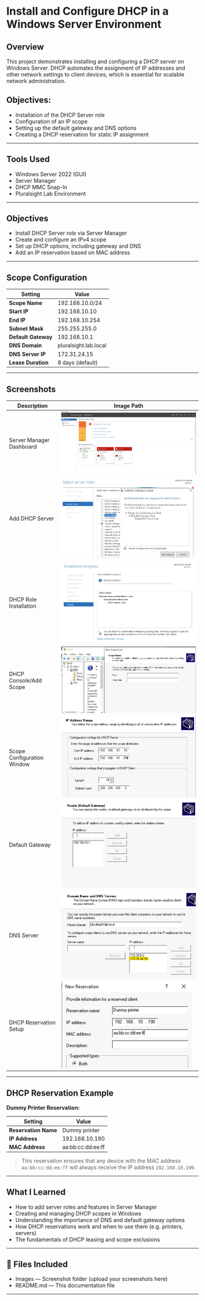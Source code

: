 # Install and Configure DHCP in a Windows Server Environment


## Overview
This project demonstrates installing and configuring a DHCP server on Windows Server. DHCP automates the assignment of IP addresses and other network settings to client devices, which is essential for scalable network administration.

## Objectives:
- Installation of the DHCP Server role
- Configuration of an IP scope
- Setting up the default gateway and DNS options
- Creating a DHCP reservation for static IP assignment

---

## Tools Used
- Windows Server 2022 (GUI)
- Server Manager
- DHCP MMC Snap-In
- Pluralsight Lab Environment

---

## Objectives
- Install DHCP Server role via Server Manager
- Create and configure an IPv4 scope
- Set up DHCP options, including gateway and DNS
- Add an IP reservation based on MAC address

---

## Scope Configuration

| Setting                     | Value                       |
|----------------------------|-----------------------------|
| **Scope Name**             | 192.168.10.0/24             |
| **Start IP**               | 192.168.10.10               |
| **End IP**                 | 192.168.10.254              |
| **Subnet Mask**            | 255.255.255.0               |
| **Default Gateway**        | 192.168.10.1                |
| **DNS Domain**             | pluralsight.lab.local       |
| **DNS Server IP**          | 172.31.24.15                |
| **Lease Duration**         | 8 days (default)            |

---

## Screenshots

| Description                  | Image Path                       |
|------------------------------|----------------------------------|
| Server Manager Dashboard     | ![Server Manager](Images/Server-manager.png) |
| Add DHCP Server              | ![DHCP-server](Images/select-dhcp-server.png)|
| DHCP Role Installation       | ![Role Install](Images/install-dhcp.png)     |
| DHCP Console/Add Scope       | ![DHCP Console](Images/create-scope.png)     |
| Scope Configuration Window   | ![Scope Config](Images/ip-range.png)         |
| Default Gateway              |![Default Gateway](Images/default-gateway.png)|
| DNS Server                   | ![DNS Server](Images/DNS-server.png)         |
| DHCP Reservation Setup       | ![Reservation](Images/Reservation-Setup.png) |


---

## DHCP Reservation Example

**Dummy Printer Reservation:**

| Setting           | Value              |
|------------------|--------------------|
| **Reservation Name** | Dummy printer     |
| **IP Address**       | 192.168.10.190    |
| **MAC Address**      | aa:bb:cc:dd:ee:ff |

> This reservation ensures that any device with the MAC address `aa:bb:cc:dd:ee:ff` will always receive the IP address `192.168.10.190`.

---

## What I Learned
- How to add server roles and features in Server Manager
- Creating and managing DHCP scopes in Windows
- Understanding the importance of DNS and default gateway options
- How DHCP reservations work and when to use them (e.g. printers, servers)
- The fundamentals of DHCP leasing and scope exclusions


---

## 📁 Files Included
- Images — Screenshot folder (upload your screenshots here)
- README.md — This documentation file

---




